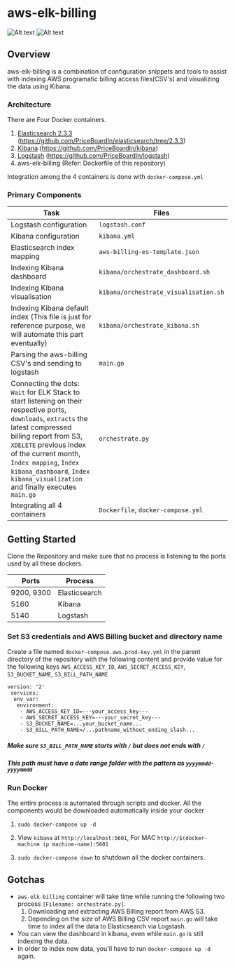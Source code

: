 # aws-elk-billing
![Alt text](https://github.com/srajbr/aws-usage_billing-elk-dashboard/blob/master/screenshots/kibana_dashboard1.png?raw=true "Overview")
![Alt text](https://github.com/srajbr/aws-usage_billing-elk-dashboard/blob/master/screenshots/kibana_dashboard2.png?raw=true "Overview")

## Overview
 
aws-elk-billing is a combination of configuration snippets and tools to assist with indexing AWS programatic billing access files(CSV's) and visualizing the data using Kibana.


### Architecture
There are Four Docker containers. 

1. [Elasticsearch 2.3.3](https://hub.docker.com/r/droidlabour/elasticsearch) (https://github.com/PriceBoardIn/elasticsearch/tree/2.3.3)
2. [Kibana](https://hub.docker.com/r/droidlabour/kibana) (https://github.com/PriceBoardIn/kibana)
3. [Logstash](https://hub.docker.com/r/droidlabour/logstash) (https://github.com/PriceBoardIn/logstash)
4. aws-elk-billing (Refer: Dockerfile of this repository)

Integration among the 4 containers is done with `docker-compose.yml`


### Primary Components
Task | Files
------------ | -------------
Logstash configuration | `logstash.conf`
Kibana configuration | `kibana.yml`
Elasticsearch index mapping | `aws-billing-es-template.json`
Indexing Kibana dashboard| `kibana/orchestrate_dashboard.sh`
Indexing Kibana visualisation| `kibana/orchestrate_visualisation.sh`
Indexing Kibana default index (This file is just for reference purpose, we will automate this part eventually)| `kibana/orchestrate_kibana.sh`
Parsing the aws-billing CSV's and sending to logstash | `main.go`
Connecting the dots: `Wait` for ELK Stack to start listening on their respective ports, `downloads`, `extracts` the latest compressed billing report from S3, `XDELETE` previous index of the current month, `Index mapping`, `Index kibana_dashboard`, `Index kibana_visualization` and finally executes `main.go` | `orchestrate.py`
Integrating all 4 containers | `Dockerfile`, `docker-compose.yml`

## Getting Started
Clone the Repository and make sure that no process is listening to the ports used by all these dockers.

Ports | Process
------------ | -------------
9200, 9300 | Elasticsearch
5160 | Kibana
5140 | Logstash

### Set S3 credentials and AWS Billing bucket and directory name
Create a file named `docker-compose.aws.prod-key.yml` in the parent directory of the repository with the following content and provide value for the following keys `AWS_ACCESS_KEY_ID`, `AWS_SECRET_ACCESS_KEY`, `S3_BUCKET_NAME`, `S3_BILL_PATH_NAME`
```
version: '2'
 services:
  env_var:
   environment:
    - AWS_ACCESS_KEY_ID=---your_access_key---
    - AWS_SECRET_ACCESS_KEY=---your_secret_key---
    - S3_BUCKET_NAME=...your_bucket_name...
    - S3_BILL_PATH_NAME=/...pathname_without_ending_slash...

```

##### Make sure `S3_BILL_PATH_NAME` starts with `/` but does not ends with `/`
##### This path must have a date range folder with the pattern as `yyyymmdd-yyyymmdd`

### Run Docker
The entire process is automated through scripts and docker. All the components would be downloaded automatically inside your docker

1. ```sudo docker-compose up -d```
2. View `kibana` at `http://localhost:5601`, For MAC `http://$(docker-machine ip machine-name):5601`

3. `sudo docker-compose down` to shutdown all the docker containers.

## Gotchas

* `aws-elk-billing` container will take time while running the following two process `[Filename: orchestrate.py]`.
    1. Downloading and extracting AWS Billing report from AWS S3.
    2. Depending on the size of AWS Billing CSV report `main.go` will take time to index all the data to Elasticsearch via Logstash.
* You can view the dashboard in kibana, even while `main.go` is still indexing the data.
* In order to index new data, you'll have to run `docker-compose up -d` again.
